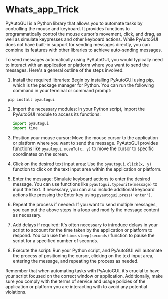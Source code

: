 # Whats_app_Trick

PyAutoGUI is a Python library that allows you to automate tasks by controlling the mouse and keyboard. It provides functions to programmatically control the mouse cursor's movement, click, and drag, as well as simulate keypresses and other keyboard actions. While PyAutoGUI does not have built-in support for sending messages directly, you can combine its features with other libraries to achieve auto-sending messages.

To send messages automatically using PyAutoGUI, you would typically need to interact with an application or platform where you want to send the messages. Here's a general outline of the steps involved:

1. Install the required libraries: Begin by installing PyAutoGUI using pip, which is the package manager for Python. You can run the following command in your terminal or command prompt:
  
  ```
   pip install pyautogui
   ```

2. Import the necessary modules: In your Python script, import the PyAutoGUI module to access its functions:
   
   ```python
   import pyautogui
   import time
   ```

3. Position your mouse cursor: Move the mouse cursor to the application or platform where you want to send the message. PyAutoGUI provides functions like `pyautogui.moveTo(x, y)` to move the cursor to specific coordinates on the screen.

4. Click on the desired text input area: Use the `pyautogui.click(x, y)` function to click on the text input area within the application or platform.

5. Enter the message: Simulate keyboard actions to enter the desired message. You can use functions like `pyautogui.typewrite(message)` to input the text. If necessary, you can also include additional keyboard actions like pressing the Enter key using `pyautogui.press('enter')`.

6. Repeat the process if needed: If you want to send multiple messages, you can put the above steps in a loop and modify the message content as necessary.

7. Add delays if required: It's often necessary to introduce delays in your script to account for the time taken by the application or platform to respond. You can use the `time.sleep(seconds)` function to pause the script for a specified number of seconds.

8. Execute the script: Run your Python script, and PyAutoGUI will automate the process of positioning the cursor, clicking on the text input area, entering the message, and repeating the process as needed.

Remember that when automating tasks with PyAutoGUI, it's crucial to have your script focused on the correct window or application. Additionally, make sure you comply with the terms of service and usage policies of the application or platform you are interacting with to avoid any potential violations.
